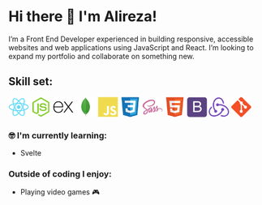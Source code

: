 # Hi there 👋 I'm Alireza!

I’m a Front End Developer experienced in building responsive, accessible websites and web applications using JavaScript and React. I’m looking to expand my portfolio and collaborate on something new.

## Skill set:

<p align="left">
<img src="https://raw.githubusercontent.com/Alirezamxz/Alirezamxz/master/assests/react-original.svg" height="auto" width="40">

<img src="https://raw.githubusercontent.com/Alirezamxz/Alirezamxz/master/assests/nodejs-original.svg" height="auto" width="40">

<img src="https://raw.githubusercontent.com/Alirezamxz/Alirezamxz/master/assests/express-original.svg" height="auto" width="40">

<img src="https://raw.githubusercontent.com/Alirezamxz/Alirezamxz/master/assests/mongodb-original.svg" height="auto" width="40">

<img src="https://raw.githubusercontent.com/Alirezamxz/Alirezamxz/master/assests/javascript-plain.svg" height="auto" width="40">

<img src="https://raw.githubusercontent.com/Alirezamxz/Alirezamxz/master/assests/css3-original.svg" height="auto" width="40">

<img src="https://raw.githubusercontent.com/Alirezamxz/Alirezamxz/master/assests/sass-original.svg" height="auto" width="40">

<img src="https://raw.githubusercontent.com/Alirezamxz/Alirezamxz/master/assests/html5-original.svg" height="auto" width="40">

<img src="https://raw.githubusercontent.com/Alirezamxz/Alirezamxz/master/assests/bootstrap-plain.svg" height="auto" width="40">

<img src="https://raw.githubusercontent.com/Alirezamxz/Alirezamxz/master/assests/redux-original.svg" height="auto" width="40">

<img src="https://raw.githubusercontent.com/Alirezamxz/Alirezamxz/master/assests/git-original.svg" height="auto" width="40">
</p>

### :nerd_face: I'm currently learning:

- Svelte

### Outside of coding I enjoy:

- Playing video games :video_game:
